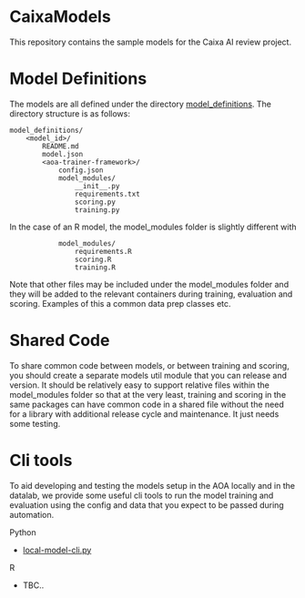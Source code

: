 # CaixaModels

This repository contains the sample models for the Caixa AI review project.

# Model Definitions

The models are all defined under the directory [model_definitions](./model_definitions). The directory structure is as follows:

    model_definitions/
        <model_id>/
            README.md
            model.json
            <aoa-trainer-framework>/
                config.json
                model_modules/
                    __init__.py
                    requirements.txt
                    scoring.py
                    training.py
                
In the case of an R model, the model_modules folder is slightly different with

                model_modules/
                    requirements.R
                    scoring.R
                    training.R

Note that other files may be included under the model_modules folder and they will be added to the relevant containers during training, evaluation and scoring. Examples of this a common data prep classes etc.

# Shared Code

To share common code between models, or between training and scoring, you should create a separate models util module that you can release and version. It should be relatively easy to support relative files within the model_modules folder so that at the very least, training and scoring in the same packages can have common code in a shared file without the need for a library with additional release cycle and maintenance. It just needs some testing. 

# Cli tools

To aid developing and testing the models setup in the AOA locally and in the datalab, we provide some useful cli tools to 
run the model training and evaluation using the config and data that you expect to be passed during automation.

Python
 - [local-model-cli.py](./cli/local-model-cli.py)

R
 - TBC..
